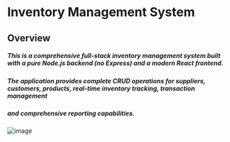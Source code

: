 # Inventory Management System

## Overview

##### This is a comprehensive full-stack inventory management system built with a pure Node.js backend (no Express) and a modern React frontend. 
##### The application provides complete CRUD operations for suppliers, customers, products, real-time inventory tracking, transaction management 
##### and comprehensive reporting capabilities.

![image](https://github.com/user-attachments/assets/ab3b7b8b-90db-4ec8-a5ff-3c7915595d26)



